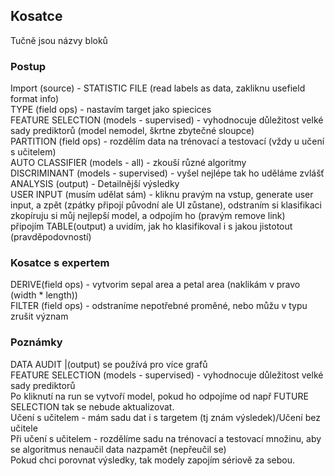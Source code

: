 
## Kosatce
Tučně jsou názvy bloků
### Postup
Import (source) - STATISTIC FILE (read labels as data, zakliknu usefield format info)\
TYPE (field ops) - nastavím target jako spiecices\
FEATURE SELECTION (models - supervised) - vyhodnocuje důležitost velké sady prediktorů (model nemodel, škrtne zbytečné sloupce)\
PARTITION (field ops) - rozdělím data na trénovací a testovací (vždy u učení s učitelem)\
AUTO CLASSIFIER (models - all) - zkouší různé algoritmy\
DISCRIMINANT (models - supervised) - vyšel nejlépe tak ho uděláme zvlášť\
ANALYSIS (output) - Detailnější výsledky\
USER INPUT (musím udělat sám) - kliknu pravým na vstup, generate user input, a zpět (zpátky připojí původní ale UI zůstane), odstraním si klasifikaci\
zkopíruju si můj nejlepší model, a odpojím ho (pravým remove link)\
připojím TABLE(output) a uvidím, jak ho klasifikoval i s jakou jistotout (pravděpodovností)

### Kosatce s expertem
DERIVE(field ops) - vytvorim sepal area a petal area (naklikám v pravo (width * length))\
FILTER (field ops) - odstraníme nepotřebné proměné, nebo můžu v typu zrušit význam
### Poznámky
DATA AUDIT |(output) se používá pro více grafů\
FEATURE SELECTION (models - supervised) - vyhodnocuje důležitost velké sady prediktorů\
Po kliknutí na run se vytvoří model, pokud ho odpojíme od např FUTURE SELECTION tak se nebude aktualizovat.\
Učení s učitelem - mám sadu dat i s targetem (tj znám výsledek)/Učení bez učitele\
Při učení s učitelem - rozdělíme sadu na trénovací a testovací množinu, aby se algoritmus nenaučil data nazpamět (nepřeučil se)\
Pokud chci porovnat výsledky, tak modely zapojím sériově za sebou.